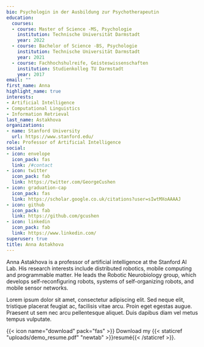 ```yaml
---
bio: Psychologin in der Ausbildung zur Psychotherapeutin
education:
  courses:
  - course: Master of Science -MS, Psychologie
    institution: Technische Universität Darmstadt
    year: 2022
  - course: Bachelor of Science -BS, Psychologie
    institution: Technische Universität Darmstadt
    year: 2021
  - course: Fachhochshulreife, Geisteswissenschaften
    institution: Studienkolleg TU Darmstadt
    year: 2017
email: ""
first_name: Anna
highlight_name: true
interests:
- Artificial Intelligence
- Computational Linguistics
- Information Retrieval
last_name: Astakhova
organizations:
- name: Stanford University
  url: https://www.stanford.edu/
role: Professor of Artificial Intelligence
social:
- icon: envelope
  icon_pack: fas
  link: /#contact
- icon: twitter
  icon_pack: fab
  link: https://twitter.com/GeorgeCushen
- icon: graduation-cap
  icon_pack: fas
  link: https://scholar.google.co.uk/citations?user=sIwtMXoAAAAJ
- icon: github
  icon_pack: fab
  link: https://github.com/gcushen
- icon: linkedin
  icon_pack: fab
  link: https://www.linkedin.com/
superuser: true
title: Anna Astakhova
---
```


Anna Astakhova is a professor of artificial intelligence at the Stanford AI Lab. His research interests include distributed robotics, mobile computing and programmable matter. He leads the Robotic Neurobiology group, which develops self-reconfiguring robots, systems of self-organizing robots, and mobile sensor networks.

Lorem ipsum dolor sit amet, consectetur adipiscing elit. Sed neque elit, tristique placerat feugiat ac, facilisis vitae arcu. Proin eget egestas augue. Praesent ut sem nec arcu pellentesque aliquet. Duis dapibus diam vel metus tempus vulputate.

{{< icon name="download" pack="fas" >}} Download my {{< staticref "uploads/demo_resume.pdf" "newtab" >}}resumé{{< /staticref >}}.
